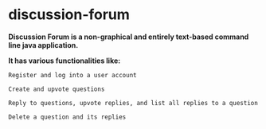 # discussion-forum

**Discussion Forum is a non-graphical and entirely text-based command line java application.** 

**It has various functionalities like:**

`Register and log into a user account`

`Create and upvote questions`

`Reply to questions, upvote replies, and list all replies to a question`

`Delete a question and its replies`

